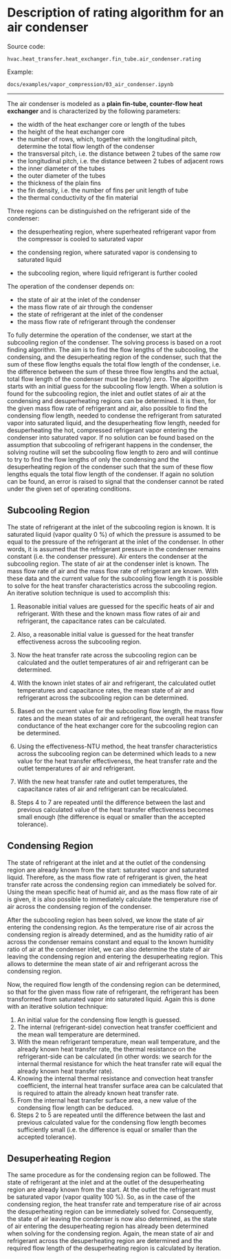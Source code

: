 # Description of rating algorithm for an air condenser

Source code:

```hvac.heat_transfer.heat_exchanger.fin_tube.air_condenser.rating```

Example:

```docs/examples/vapor_compression/03_air_condenser.ipynb```

---

The air condenser is modeled as a **plain fin-tube, counter-flow heat exchanger** and is characterized by the following parameters:

- the width of the heat exchanger core or length of the tubes
- the height of the heat exchanger core
- the number of rows, which, together with the longitudinal pitch, determine the total flow length of the condenser
- the transversal pitch, i.e. the distance between 2 tubes of the same row
- the longitudinal pitch, i.e. the distance between 2 tubes of adjacent rows
- the inner diameter of the tubes
- the outer diameter of the tubes
- the thickness of the plain fins
- the fin density, i.e. the number of fins per unit length of tube
- the thermal conductivity of the fin material

Three regions can be distinguished on the refrigerant side of the condenser:

- the desuperheating region, where superheated refrigerant vapor from the compressor is cooled to saturated vapor

- the condensing region, where saturated vapor is condensing to saturated liquid

- the subcooling region, where liquid refrigerant is further cooled

The operation of the condenser depends on:

- the state of air at the inlet of the condenser
- the mass flow rate of air through the condenser
- the state of refrigerant at the inlet of the condenser
- the mass flow rate of refrigerant through the condenser

To fully determine the operation of the condenser, we start at the subcooling region of the condenser. The solving process is based on a root finding algorithm. The aim is to find the flow lengths of the subcooling, the condensing, and the desuperheating region of the condenser, such that the sum of these flow lengths equals the total flow length of the condenser, i.e. the difference between the sum of these three flow lengths and the actual, total flow length of the condenser must be (nearly) zero. The algorithm starts with an initial guess for the subcooling flow length. When a solution is found for the subcooling region, the inlet and outlet states of air at the condensing and desuperheating regions can be determined. It is then, for the given mass flow rate of refrigerant and air, also possible to find the condensing flow length, needed to condense the refrigerant from saturated vapor into saturated liquid, and the desuperheating flow length, needed for desuperheating the hot, compressed refrigerant vapor entering the condenser into saturated vapor. If no solution can be found based on the assumption that subcooling of refrigerant happens in the condenser, the solving routine will set the subcooling flow length to zero and will continue to try to find the flow lengths of only the condensing and the desuperheating region of the condenser such that the sum of these flow lengths equals the total flow length of the condenser. If again no solution can be found, an error is raised to signal that the condenser cannot be rated under the given set of operating conditions.

## Subcooling Region

The state of refrigerant at the inlet of the subcooling region is known. It is saturated liquid (vapor quality 0 %) of which the pressure is assumed to be equal to the pressure of the refrigerant at the inlet of the condenser. In other words, it is assumed that the refrigerant pressure in the condenser remains constant (i.e. the condenser pressure). Air enters the condenser at the subcooling region. The state of air at the condenser inlet is known. The mass flow rate of air and the mass flow rate of refrigerant are known. With these data and the current value for the subcooling flow length it is possible to solve for the heat transfer characteristics across the subcooling region. An iterative solution technique is used to accomplish this:

1. Reasonable initial values are guessed for the specific heats of air and refrigerant. With these and the known mass flow rates of air and refrigerant, the capacitance rates can be calculated.

2. Also, a reasonable initial value is guessed for the heat transfer effectiveness across the subcooling region.

3. Now the heat transfer rate across the subcooling region can be calculated and the outlet temperatures of air and refrigerant can be determined.

4. With the known inlet states of air and refrigerant, the calculated outlet temperatures and capacitance rates, the mean state of air and refrigerant across the subcooling region can be determined.

5. Based on the current value for the subcooling flow length, the mass flow rates and the mean states of air and refrigerant, the overall heat transfer conductance of the heat exchanger core for the subcooling region can be determined.

6. Using the effectiveness-NTU method, the heat transfer characteristics across the subcooling region can be determined which leads to a new value for the heat transfer effectiveness, the heat transfer rate and the outlet temperatures of air and refrigerant.
7. With the new heat transfer rate and outlet temperatures, the capacitance rates of air and refrigerant can be recalculated.
8. Steps 4 to 7 are repeated until the difference between the last and previous calculated value of the heat transfer effectiveness becomes small enough (the difference is equal or smaller than the accepted tolerance). 

## Condensing Region

The state of refrigerant at the inlet and at the outlet of the condensing region are already known from the start: saturated vapor and saturated liquid. Therefore, as the mass flow rate of refrigerant is given, the heat transfer rate across the condensing region can immediately be solved for. Using the mean specific heat of humid air, and as the mass flow rate of air is given, it is also possible to immediately calculate the temperature rise of air across the condensing region of the condenser.

After the subcooling region has been solved, we know the state of air entering the condensing region. As the temperature rise of air across the condensing region is already determined, and as the humidity ratio of air across the condenser remains constant and equal to the known humidity ratio of air at the condenser inlet, we can also determine the state of air leaving the condensing region and entering the desuperheating region. This allows to determine the mean state of air and refrigerant across the condensing region.

Now, the required flow length of the condensing region can be determined, so that for the given mass flow rate of refrigerant, the refrigerant has been transformed from saturated vapor into saturated liquid. Again this is done with an iterative solution technique:

1. An initial value for the condensing flow length is guessed.
2. The internal (refrigerant-side) convection heat transfer coefficient and the mean wall temperature are determined.
3. With the mean refrigerant temperature, mean wall temperature, and the already known heat transfer rate, the thermal resistance on the refrigerant-side can be calculated (in other words: we search for the internal thermal resistance for which the heat transfer rate will equal the already known heat transfer rate).
4. Knowing the internal thermal resistance and convection heat transfer coefficient, the internal heat transfer surface area can be calculated that is required to attain the already known heat transfer rate.
5. From the internal heat transfer surface area, a new value of the condensing flow length can be deduced.
6. Steps 2 to 5 are repeated until the difference between the last and previous calculated value for the condensing flow length becomes sufficiently small (i.e. the difference is equal or smaller than the accepted tolerance).

## Desuperheating Region

The same procedure as for the condensing region can be followed. The state of refrigerant at the inlet and at the outlet of the desuperheating region are already known from the start. At the outlet the refrigerant must be saturated vapor (vapor quality 100 %). So, as in the case of the condensing region, the heat transfer rate and temperature rise of air across the desuperheating region can be immediately solved for. Consequently, the state of air leaving the condenser is now also determined, as the state of air entering the desuperheating region has already been determined when solving for the condensing region. Again, the mean state of air and refrigerant across the desuperheating region are determined and the required flow length of the desuperheating region is calculated by iteration.

